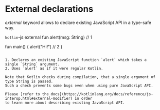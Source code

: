 # External declarations

*external* keyword allows to declare existing JavaScript API in a type-safe way.

```kotlin```-js
external fun alert(msg: String)   // 1

fun main() {
  alert("Hi!")                    // 2
}
```

1. Declares an existing JavaScript function `alert` which takes a single `String` argument.
2. Uses `alert` as if it were regular Kotlin.

Note that Kotlin checks during compilation, that a single argument of type String is passed. 
Such a check prevents some bugs even when using pure JavaScript API.

Please [refer to the docs](https://kotlinlang.org/docs/reference/js-interop.html#external-modifier) in order 
to learn more about describing existing JavaScript API.
